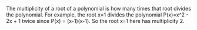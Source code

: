 The multiplicity of a root of a polynomial is how many times that root divides the polynomial. For example, the root x=1
divides the polynomial P(x)=x^2 - 2x + 1 twice since P(x) = (x-1)(x-1). So the root x=1 here has multiplicity 2.
